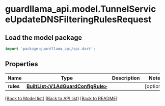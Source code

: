 # guardllama_api.model.TunnelServiceUpdateDNSFilteringRulesRequest

## Load the model package
```dart
import 'package:guardllama_api/api.dart';
```

## Properties
Name | Type | Description | Notes
------------ | ------------- | ------------- | -------------
**rules** | [**BuiltList&lt;V1AdGuardConfigRule&gt;**](V1AdGuardConfigRule.md) |  | [optional] 

[[Back to Model list]](../README.md#documentation-for-models) [[Back to API list]](../README.md#documentation-for-api-endpoints) [[Back to README]](../README.md)


